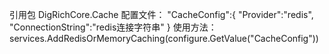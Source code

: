 ﻿引用包 DigRichCore.Cache
配置文件：
"CacheConfig":{
	"Provider":"redis",
	"ConnectionString":"redis连接字符串"
}
使用方法：
services.AddRedisOrMemoryCaching(configure.GetValue<CacheConfig>("CacheConfig"))
